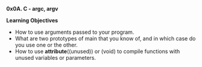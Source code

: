 **0x0A. C - argc, argv**

**Learning Objectives**

* How to use arguments passed to your program.
* What are two prototypes of main that you know of, and in which case do you use one or the other.
* How to use __attribute__((unused)) or (void) to compile functions with unused variables or parameters.

